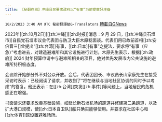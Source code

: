 ```yaml
---
title: 【秘翻在线】冲绳县民要求政府以“有事”为前提做好准备
---
```

`10/2/2023 3:40 AM UTC 秘密翻譯組G-Translators` [轉載自GNews](https://gnews.org/articles/1767138)

2023年[[zh:10月2日]][[zh:冲绳]][[zh:时报]]消息：9 月 29 日，[[zh:冲绳县石垣市]]自民党石垣市议会代表团与防卫大臣木原稔面谈。代表们用已故前首相[[zh:安倍晋三]]曾提出“[[zh:台湾]]有事，[[zh:日本]]有事”之提法，要求将“有事（应急）”考虑进去，对建造避难所和其它设施进行计划。木原先生表示，根据[[zh:政府]] 2024 财年预算申请中与避难所相关的项目，他对优先发展市内公共设施的避难所持积极态度。

会议除开始部分外不对公众开放。会后，代表团团长、市议员长山家康先生在接受采访时表示：已经阅读了请求，并收到了“将在继续与当地社区协调的同时予以考虑”的答复。他还表示：在[[zh:台湾]]突发[[zh:事件]]等问题上，当地居民的危机感正在增强。

书面请求还要求改善基础设施，如延长新石垣机场的跑道并修建第二条跑道，以及扩大港口规模，使[[zh:日本自卫队]]船只确实能够使用。并要求在社区中心和[[zh:体育]]馆设置避难场所。
